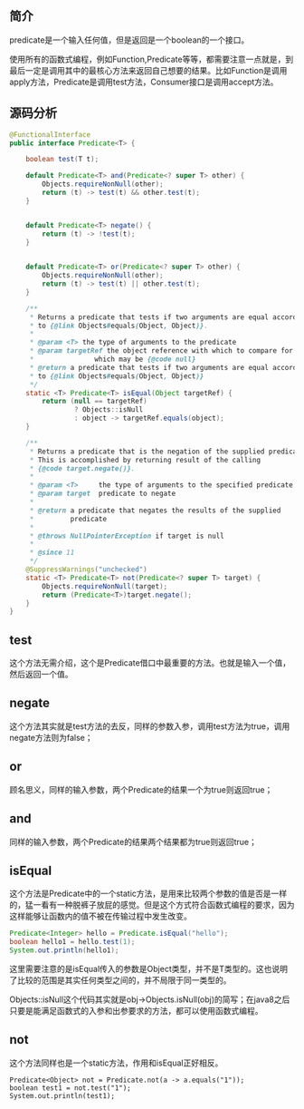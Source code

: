 ## 简介

predicate是一个输入任何值，但是返回是一个boolean的一个接口。

使用所有的函数式编程，例如Function,Predicate等等，都需要注意一点就是，到最后一定是调用其中的最核心方法来返回自己想要的结果。比如Function是调用apply方法，Predicate是调用test方法，Consumer接口是调用accept方法。

## 源码分析

```java
@FunctionalInterface
public interface Predicate<T> {

    boolean test(T t);

    default Predicate<T> and(Predicate<? super T> other) {
        Objects.requireNonNull(other);
        return (t) -> test(t) && other.test(t);
    }


    default Predicate<T> negate() {
        return (t) -> !test(t);
    }

    
    default Predicate<T> or(Predicate<? super T> other) {
        Objects.requireNonNull(other);
        return (t) -> test(t) || other.test(t);
    }

    /**
     * Returns a predicate that tests if two arguments are equal according
     * to {@link Objects#equals(Object, Object)}.
     *
     * @param <T> the type of arguments to the predicate
     * @param targetRef the object reference with which to compare for equality,
     *               which may be {@code null}
     * @return a predicate that tests if two arguments are equal according
     * to {@link Objects#equals(Object, Object)}
     */
    static <T> Predicate<T> isEqual(Object targetRef) {
        return (null == targetRef)
                ? Objects::isNull
                : object -> targetRef.equals(object);
    }

    /**
     * Returns a predicate that is the negation of the supplied predicate.
     * This is accomplished by returning result of the calling
     * {@code target.negate()}.
     *
     * @param <T>     the type of arguments to the specified predicate
     * @param target  predicate to negate
     *
     * @return a predicate that negates the results of the supplied
     *         predicate
     *
     * @throws NullPointerException if target is null
     *
     * @since 11
     */
    @SuppressWarnings("unchecked")
    static <T> Predicate<T> not(Predicate<? super T> target) {
        Objects.requireNonNull(target);
        return (Predicate<T>)target.negate();
    }
}
```

## test

这个方法无需介绍，这个是Predicate借口中最重要的方法。也就是输入一个值，然后返回一个值。

## negate

这个方法其实就是test方法的去反，同样的参数入参，调用test方法为true，调用negate方法则为false；

## or

顾名思义，同样的输入参数，两个Predicate的结果一个为true则返回true；

## and

同样的输入参数，两个Predicate的结果两个结果都为true则返回true；

## isEqual

这个方法是Predicate中的一个static方法，是用来比较两个参数的值是否是一样的，猛一看有一种脱裤子放屁的感觉。但是这个方式符合函数式编程的要求，因为这样能够让函数内的值不被在传输过程中发生改变。

```java
Predicate<Integer> hello = Predicate.isEqual("hello");
boolean hello1 = hello.test(1);
System.out.println(hello1);
```

这里需要注意的是isEqual传入的参数是Object类型，并不是T类型的。这也说明了比较的范围是其实任何类型之间的，并不局限于同一类型的。

Objects::isNull这个代码其实就是obj->Objects.isNull(obj)的简写；在java8之后只要是能满足函数式的入参和出参要求的方法，都可以使用函数式编程。

## not

这个方法同样也是一个static方法，作用和isEqual正好相反。

```
Predicate<Object> not = Predicate.not(a -> a.equals("1"));
boolean test1 = not.test("1");
System.out.println(test1);
```

